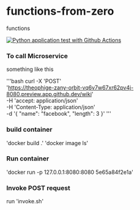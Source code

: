 # functions-from-zero
functions

[![Python application test with Github Actions](https://github.com/TheOphige/functions-from-zero/actions/workflows/main.yml/badge.svg?branch=main)](https://github.com/TheOphige/functions-from-zero/actions/workflows/main.yml)


### To call Microservice

something like this

'''bash
curl -X 'POST' \
  'https://theophige-zany-orbit-vq6v7w67xr62pv4j-8080.preview.app.github.dev/wiki' \
  -H 'accept: application/json' \
  -H 'Content-Type: application/json' \
  -d '{
  "name": "facebook",
  "length": 3
}'
'''

### build container

'docker build .'
'docker image ls'

### Run container
'docker run -p 127.0.0.1:8080:8080 5e65a84f2e1a'

### Invoke POST request

run 'invoke.sh'
